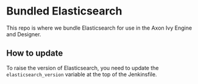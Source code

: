 # Bundled Elasticsearch

This repo is where we bundle Elasticsearch for use in the Axon Ivy Engine and Designer.

## How to update

To raise the version of Elasticsearch, you need to update the `elasticsearch_version` variable at the top of the Jenkinsfile.

